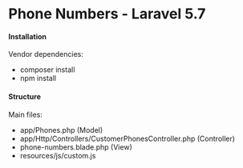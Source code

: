 # Phone Numbers - Laravel 5.7

#### Installation

Vendor dependencies:
* composer install
* npm install


#### Structure

Main files:
* app/Phones.php (Model)
* app/Http/Controllers/CustomerPhonesController.php (Controller)
* phone-numbers.blade.php (View)
* resources/js/custom.js
 
